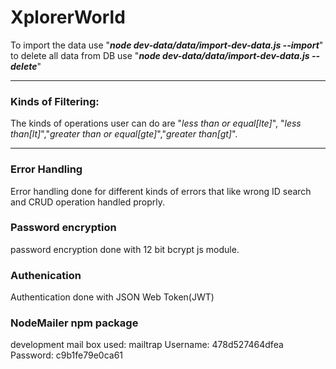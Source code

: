 # XplorerWorld

To import the data use "**_node dev-data/data/import-dev-data.js --import_**"
to delete all data from DB use "**_node dev-data/data/import-dev-data.js --delete_**"

---

### Kinds of Filtering:

The kinds of operations user can do are "_less than or equal[lte]_", "_less than[lt]_","_greater than or equal[gte]_","_greater than[gt]_".

---

### Error Handling

Error handling done for different kinds of errors that like wrong ID search and CRUD operation handled proprly.

### Password encryption

password encryption done with 12 bit bcrypt js module.

### Authenication

Authentication done with JSON Web Token(JWT)

### NodeMailer npm package

development mail box used: mailtrap
Username:
478d527464dfea
Password:
c9b1fe79e0ca61
